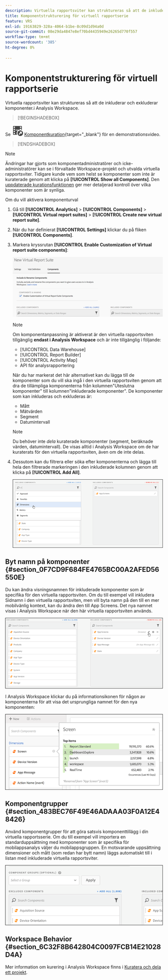 ```yaml
---
description: Virtuella rapportsviter kan struktureras så att de inkluderar och exkluderar komponenter.i Analysis Workspace.
title: Komponentstrukturering för virtuell rapportserie
feature: VRS
exl-id: 19163829-328a-4064-b1be-8c09d1d94a0d
source-git-commit: 08e29da4847e8ef70bd4435949e26265d770f557
workflow-type: tm+mt
source-wordcount: '385'
ht-degree: 0%

---
```


# Komponentstrukturering för virtuell rapportserie

Virtuella rapportsviter kan struktureras så att de inkluderar och exkluderar komponenter.i Analysis Workspace.


>[!BEGINSHADEBOX]

Se ![VideoCheckedOut](/help/assets/icons/VideoCheckedOut.svg) [Komponentkuration](https://video.tv.adobe.com/v/3425532?quality=12&learn=on&captions=swe){target="_blank"} för en demonstrationsvideo.

>[!ENDSHADEBOX]


>[!NOTE]
>
>Ändringar har gjorts som komponentadministratörer och icke-administratörer kan se i förvaltade Workspace-projekt och utvalda virtuella rapportsviter. Tidigare kunde vem som helst se komponenter som inte är kuraterade genom att klicka på **[!UICONTROL Show all Components]**. Den [uppdaterade kurationsfunktionen](/help/analyze/analysis-workspace/curate-share/curate.md) ger mer detaljerad kontroll över vilka komponenter som är synliga.

Om du vill aktivera komponenturval

1. Gå till **[!UICONTROL Analytics]** > **[!UICONTROL Components]** > **[!UICONTROL Virtual report suites]** > **[!UICONTROL Create new virtual report suite]**.
1. När du har definierat **[!UICONTROL Settings]** klickar du på fliken **[!UICONTROL Components]**.

1. Markera kryssrutan **[!UICONTROL Enable Customization of Virtual report suite components]**:

   ![](assets/vrs-enable.png)

   >[!NOTE]
   >
   >Om komponentanpassning är aktiverat är den virtuella rapportsviten tillgänglig **endast i Analysis Workspace** och är inte tillgänglig i följande:
   >
   >* [!UICONTROL Data Warehouse]
   >* [!UICONTROL Report Builder]
   >* [!UICONTROL Activity Map]
   >* API för analysrapportering

   När du har markerat det här alternativet kan du lägga till de komponenter som du vill ska ingå i den virtuella rapportsviten genom att dra de tillämpliga komponenterna från kolumnen&quot;Uteslutna komponenter&quot; till kolumnen&quot;inkluderade komponenter&quot;. De komponenter som kan inkluderas och exkluderas är:

   * Mått
   * Mätvärden
   * Segment
   * Datumintervall

   >[!NOTE]
   >
   >Du behöver inte *dela* kuraterade komponenter (segment, beräknade värden, datumintervall). De visas alltid i Analysis Workspace om de har kuraterats för den virtuella rapportsviten, även om de inte delas.

1. Dessutom kan du filtrera eller söka efter komponenterna och lägga till hela den filtrerade markeringen i den inkluderade kolumnen genom att klicka på **[!UICONTROL Add All]**.

   ![](assets/vrs-add-all.png)

## Byt namn på komponenter {#section_0F7CD9F684FE4765BC00A2AFED56550E}

Du kan ändra visningsnamnen för inkluderade komponenter som är specifika för den virtuella rapportsviten. Om du till exempel vill inkludera Sidnamn i den virtuella rapportsviten, men vill byta namn på den till en mer mobilvänlig kontext, kan du ändra den till App Screens. Det nya namnet visas i Analysis Workspace när den här virtuella rapportsviten används.

![](assets/vrs-rename-component.png)

I Analysis Workspace klickar du på informationsikonen för någon av komponenterna för att visa det ursprungliga namnet för den nya komponenten:

![](assets/vrs-aw-renamed.png)

## Komponentgrupper {#section_483BEC76F49E46ADAAA03F0A12E48426}

Använd komponentgrupper för att göra satsvis komponenttillägg i din virtuella rapportsserie. Om du till exempel vill importera en standarduppsättning med komponenter som är specifika för mobilappsanalys väljer du mobilappsgruppen. En motsvarande uppsättning dimensioner och mått (som redan har bytt namn) läggs automatiskt till i listan med inkluderade virtuella rapportsviter.

![](assets/vrs-comp-grp.png)

## Workspace Behavior {#section_6C32F8B642804C0097FCB14E21028D4A}

Mer information om kurering i Analysis Workspace finns i [Kuratera och dela ett projekt](https://experienceleague.adobe.com/docs/analytics/analyze/analysis-workspace/curate-share/curate.html?lang=sv-SE).
